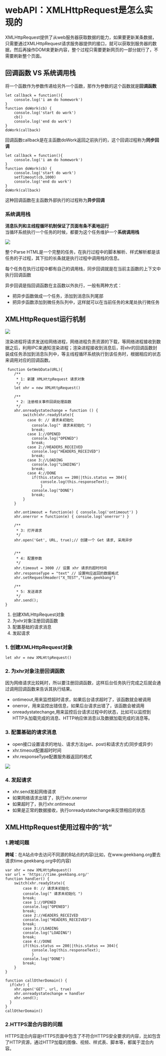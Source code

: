 # webAPI：XMLHttpRequest是怎么实现的
XMLHttpRequest提供了从web服务器获取数据的能力，如果要更新某条数据，只需要通过XMLHttpRequest请求服务器提供的接口，就可以获取到服务器的数据，然后再操作DOM来更新内容，整个过程只需要更新网页的一部分就行了，不需要刷新整个页面。

## 回调函数 VS 系统调用栈
将一个函数作为参数传递给另外一个函数，那作为参数的这个函数就是**回调函数**
```
let callback = function(){
    console.log('i am do homework')
}
function doWork(cb) {
    console.log('start do work')
    cb()
    console.log('end do work')
}
doWork(callback)

```
回调函数callback是在主函数doWork返回之前执行的，这个回调过程称为**同步回调**  

```
let callback = function(){
    console.log('i am do homework')
}
function doWork(cb) {
    console.log('start do work')
    setTimeout(cb,1000)   
    console.log('end do work')
}
doWork(callback)

```
这种回调函数在主函数外部执行的过程称为**异步回调**

### 系统调用栈
**消息队列和主线程循环机制保证了页面有条不紊地运行**  
当循环系统执行一个任务的时候，都要为这个任务维护一个**系统调用栈**  

![](img/消息循环系统调用栈记录.png)  

整个Parse HTML是一个完整的任务，在执行过程中的脚本解析、样式解析都是该任务的子过程，其下拉的长条就是执行过程中调用栈的信息。  

每个任务在执行过程中都有自己的调用栈，同步回调就是在当前主函数的上下文中执行回调函数  

异步回调是指回调函数在主函数以外执行，一般有两种方式：  
- 把异步函数做成一个任务，添加到消息队列尾部
- 把异步函数添加到微任务队列中，这样就可以在当前任务的末尾处执行微任务


## XMLHttpRequest运行机制
![](img/XMLHttpRequest工作流程.png)   


渲染进程将请求发送给网络进程，网络进程负责资源的下载，等网络进程接收到数据之后，利用IPC来通知渲染进程；渲染进程接收到消息后，将xhr的回调函数封装成任务添加到消息队列中，等主线程循环系统执行到该任务时，根据相应的状态来调用对应的回调函数。

```
 function GetWebData(URL){
    /**
     * 1: 新建 XMLHttpRequest 请求对象
     */
    let xhr = new XMLHttpRequest()

    /**
     * 2: 注册相关事件回调处理函数 
     */
    xhr.onreadystatechange = function () {
        switch(xhr.readyState){
          case 0: // 请求未初始化
            console.log(" 请求未初始化 ")
            break;
          case 1://OPENED
            console.log("OPENED")
            break;
          case 2://HEADERS_RECEIVED
            console.log("HEADERS_RECEIVED")
            break;
          case 3://LOADING  
            console.log("LOADING")
            break;
          case 4://DONE
            if(this.status == 200||this.status == 304){
                console.log(this.responseText);
                }
            console.log("DONE")
            break;
        }
    }

    xhr.ontimeout = function(e) { console.log('ontimeout') }
    xhr.onerror = function(e) { console.log('onerror') }

    /**
     * 3: 打开请求
     */
    xhr.open('Get', URL, true);// 创建一个 Get 请求, 采用异步


    /**
     * 4: 配置参数
     */
    xhr.timeout = 3000 // 设置 xhr 请求的超时时间
    xhr.responseType = "text" // 设置响应返回的数据格式
    xhr.setRequestHeader("X_TEST","time.geekbang")

    /**
     * 5: 发送请求
     */
    xhr.send();
}

```

1. 创建XMLHttpRequest对象
2. 为xhr对象注册回调函数
3. 配置基础的请求消息
4. 发起请求

### 1. 创建XMLHttpRequest对象
```
let xhr = new XMLHttpRequest()
```
### 2. 为xhr对象注册回调函数
因为网络请求比较耗时，所以要注册回调函数，这样后台任务执行完成之后就会通过调用回调函数来告诉其执行结果。  

- ontimeout,用来监控超时请求，如果后台请求超时了，该函数就会被调用
- onerror，用来监控出错信息，如果后台请求出错了，该函数会被调用
- onreadystatechange,用来监控后台请求过程中的状态，比如可以监控到HTTP头加载完成的消息、HTTP响应体消息以及数据加载完成的消息等。

### 3. 配置基础的请求消息
- open接口设置请求的地址、请求方法(get、post)和请求方式(同步或异步)
- xhr.timeout配置超时时间
- xhr.responseType配置服务器返回的格式

![](img/responseType.png)
### 4. 发起请求
- xhr.send发起网络请求
- 如果网络请求出错了，执行xhr.onerror
- 如果超时了，执行xhr.ontimeout
- 如果是正常的数据接收，执行onreadystatechange来反馈相应的状态


## XMLHttpRequest使用过程中的”坑“

### 1.跨域问题
**跨域**：在A站点中去访问不同源的B站点的内容(比如，在www.geekbang.org要去请求time.geekbang.org中的内容)

```
var xhr = new XMLHttpRequest()
var url = 'https://time.geekbang.org/'
function handler() {
    switch(xhr.readyState){
        case 0: // 请求未初始化
        console.log(" 请求未初始化 ")
        break;
        case 1://OPENED
        console.log("OPENED")
        break;
        case 2://HEADERS_RECEIVED
        console.log("HEADERS_RECEIVED")
        break;
        case 3://LOADING  
        console.log("LOADING")
        break;
        case 4://DONE
        if(this.status == 200||this.status == 304){
            console.log(this.responseText);
            }
        console.log("DONE")
        break;
    }
}
   
function callOtherDomain() {
  if(xhr) {    
    xhr.open('GET', url, true)
    xhr.onreadystatechange = handler
    xhr.send();
  }
}
callOtherDomain()

```

### 2.HTTPS混合内容的问题
HTTPS混合内容是HTTPS页面中包含了不符合HTTPS安全要求的内容，比如包含了HTTP资源，通过HTTP加载的图像、视频、样式表、脚本等，都属于混合内容。